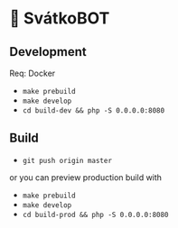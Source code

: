 # 🎉 SvátkoBOT


## Development

Req: Docker

* `make prebuild`
* `make develop`
* `cd build-dev && php -S 0.0.0.0:8080`


## Build

* `git push origin master`

or you can preview production build with

* `make prebuild`
* `make develop`
* `cd build-prod && php -S 0.0.0.0:8080`
